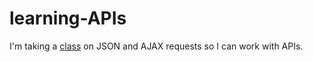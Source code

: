 # learning-APIs
I'm taking a <a href="https://learning.oreilly.com/videos/api-for-beginners/9781838556570/9781838556570-video1_1">class</a> on JSON and AJAX requests so I can work with APIs.
